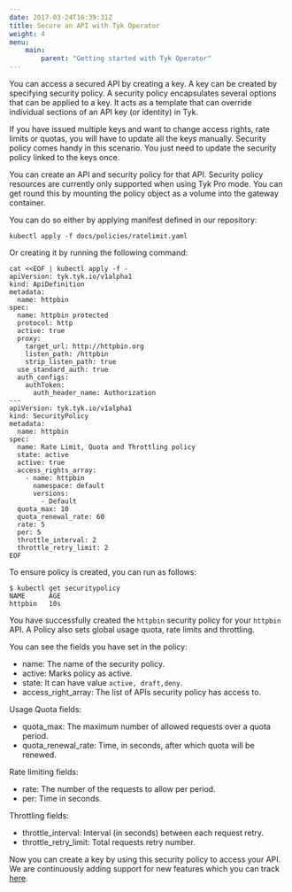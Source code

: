 ```yaml
---
date: 2017-03-24T16:39:31Z
title: Secure an API with Tyk Operator
weight: 4
menu:
    main:
        parent: "Getting started with Tyk Operator"
---
```




You can access a secured API by creating a key. A key can be created by specifying security policy. A security policy encapsulates several options that can be applied to a key. It acts as a template that can override individual sections of an API key (or identity) in Tyk.

If you have issued multiple keys and want to change access rights, rate limits or quotas, you will have to update all the keys manually. Security policy comes handy in this scenario. You just need to update the security policy linked to the keys once.

You can create an API and security policy for that API.
Security policy resources are currently only supported when using Tyk Pro mode. You can get round this by mounting the policy object as a volume into the gateway container.

You can do so either by applying manifest defined in our repository:

`kubectl apply -f docs/policies/ratelimit.yaml`

Or creating it by running the following command:

```
cat <<EOF | kubectl apply -f -
apiVersion: tyk.tyk.io/v1alpha1
kind: ApiDefinition
metadata:
  name: httpbin
spec:
  name: httpbin protected
  protocol: http
  active: true
  proxy:
    target_url: http://httpbin.org
    listen_path: /httpbin
    strip_listen_path: true
  use_standard_auth: true
  auth_configs:
    authToken:
      auth_header_name: Authorization
---
apiVersion: tyk.tyk.io/v1alpha1
kind: SecurityPolicy
metadata:
  name: httpbin
spec:
  name: Rate Limit, Quota and Throttling policy
  state: active
  active: true
  access_rights_array:
    - name: httpbin
      namespace: default
      versions:
        - Default
  quota_max: 10
  quota_renewal_rate: 60
  rate: 5
  per: 5
  throttle_interval: 2
  throttle_retry_limit: 2
EOF
```

To ensure policy is created, you can run as follows:

```
$ kubectl get securitypolicy
NAME      AGE
httpbin   10s
```

You have successfully created the  `httpbin` security policy for your `httpbin` API. A Policy also sets global usage quota, rate limits and throttling.

You can see the fields you have set in the policy:

- name: The name of the security policy.
- active: Marks policy as active.
- state: It can have value `active, draft,deny`.
- access_right_array: The list of APIs security policy has access to.

Usage Quota fields:

- quota_max: The maximum number of allowed requests over a quota period.
- quota_renewal_rate: Time, in seconds, after which quota will be renewed.

Rate limiting fields:

- rate: The number of the requests to allow per period.
- per: Time in seconds.

Throttling fields:

- throttle_interval: Interval (in seconds) between each request retry.
- throttle_retry_limit: Total requests retry number.

Now you can create a key by using this security policy to access your API.
We are continuously adding support for new features which you can track [here](https://github.com/TykTechnologies/tyk-operator/blob/master/docs/policies.md).
